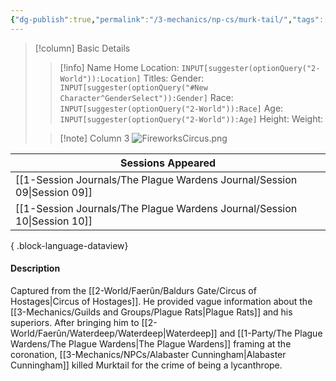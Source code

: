 ```yaml
---
{"dg-publish":true,"permalink":"/3-mechanics/np-cs/murk-tail/","tags":["NPC"],"created":"2025-03-12T21:01:35.328-04:00","updated":"2025-03-13T09:27:48.766-04:00"}
---
```


> [!column] Basic Details
>> [!info] Name
>> Home Location: `INPUT[suggester(optionQuery("2-World")):Location]` 
>> Titles:
>> Gender: `INPUT[suggester(optionQuery("#New Character^GenderSelect")):Gender]`
>> Race: `INPUT[suggester(optionQuery("2-World")):Race]`
>> Age: `INPUT[suggester(optionQuery("2-World")):Age]`
>> Height:
>> Weight:
>
>> [!note] Column 3
>> ![FireworksCircus.png](/img/user/z_Assets/FireworksCircus.png)

| Sessions Appeared                                                           |
| --------------------------------------------------------------------------- |
| [[1-Session Journals/The Plague Wardens Journal/Session 09\|Session 09]] |
| [[1-Session Journals/The Plague Wardens Journal/Session 10\|Session 10]] |

{ .block-language-dataview}

#### Description
Captured from the [[2-World/Faerûn/Baldurs Gate/Circus of Hostages\|Circus of Hostages]]. He provided vague information about the [[3-Mechanics/Guilds and Groups/Plague Rats\|Plague Rats]] and his superiors. After bringing him to [[2-World/Faerûn/Waterdeep/Waterdeep\|Waterdeep]] and [[1-Party/The Plague Wardens/The Plague Wardens\|The Plague Wardens]] framing at the coronation, [[3-Mechanics/NPCs/Alabaster Cunningham\|Alabaster Cunningham]] killed Murktail for the crime of being a lycanthrope.
